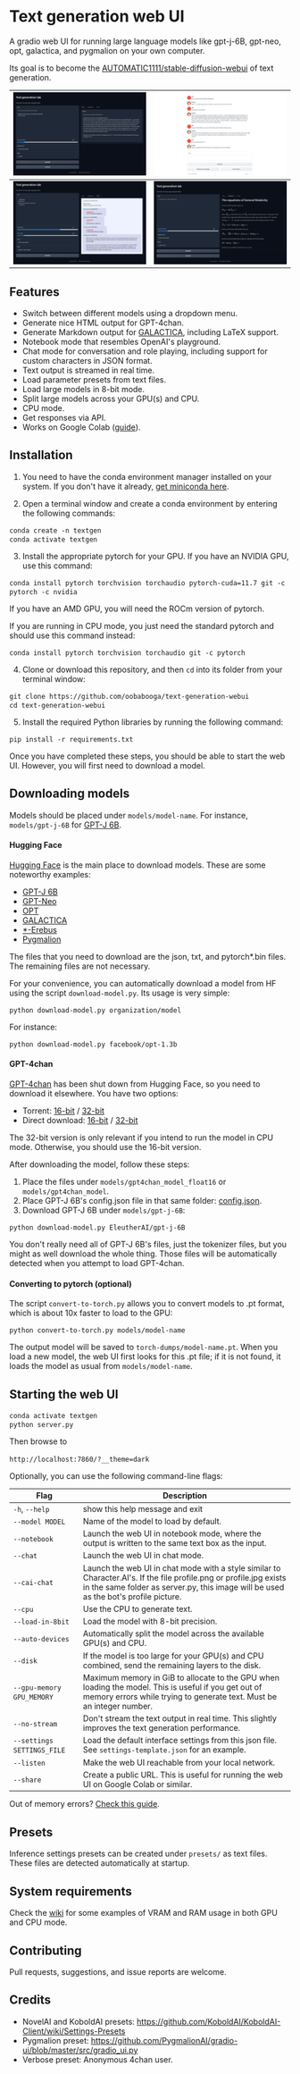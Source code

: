 # Text generation web UI

A gradio web UI for running large language models like gpt-j-6B, gpt-neo, opt, galactica, and pygmalion on your own computer.

Its goal is to become the [AUTOMATIC1111/stable-diffusion-webui](https://github.com/AUTOMATIC1111/stable-diffusion-webui) of text generation.

|![Image1](https://github.com/oobabooga/screenshots/raw/main/qa.png) | ![Image2](https://github.com/oobabooga/screenshots/raw/main/cai2.png) |
|:---:|:---:|
|![Image3](https://github.com/oobabooga/screenshots/raw/main/gpt4chan.png) | ![Image4](https://github.com/oobabooga/screenshots/raw/main/galactica.png) |

## Features

* Switch between different models using a dropdown menu.
* Generate nice HTML output for GPT-4chan.
* Generate Markdown output for [GALACTICA](https://github.com/paperswithcode/galai), including LaTeX support.
* Notebook mode that resembles OpenAI's playground.
* Chat mode for conversation and role playing, including support for custom characters in JSON format.
* Text output is streamed in real time.
* Load parameter presets from text files.
* Load large models in 8-bit mode.
* Split large models across your GPU(s) and CPU.
* CPU mode.
* Get responses via API.
* Works on Google Colab ([guide](https://github.com/oobabooga/text-generation-webui/wiki/Running-on-Colab)).

## Installation

1. You need to have the conda environment manager installed on your system. If you don't have it already, [get miniconda here](https://docs.conda.io/en/latest/miniconda.html).

2. Open a terminal window and create a conda environment by entering the following commands:

```
conda create -n textgen
conda activate textgen
```

3. Install the appropriate pytorch for your GPU. If you have an NVIDIA GPU, use this command:

```
conda install pytorch torchvision torchaudio pytorch-cuda=11.7 git -c pytorch -c nvidia
```

If you have an AMD GPU, you will need the ROCm version of pytorch.

If you are running in CPU mode, you just need the standard pytorch and should use this command instead:

```
conda install pytorch torchvision torchaudio git -c pytorch
```

4. Clone or download this repository, and then `cd` into its folder from your terminal window:

```
git clone https://github.com/oobabooga/text-generation-webui
cd text-generation-webui
```

5. Install the required Python libraries by running the following command:

```
pip install -r requirements.txt
```

Once you have completed these steps, you should be able to start the web UI. However, you will first need to download a model.

## Downloading models

Models should be placed under `models/model-name`. For instance, `models/gpt-j-6B` for [GPT-J 6B](https://huggingface.co/EleutherAI/gpt-j-6B/tree/main).

#### Hugging Face

[Hugging Face](https://huggingface.co/models?pipeline_tag=text-generation&sort=downloads) is the main place to download models. These are some noteworthy examples:

* [GPT-J 6B](https://huggingface.co/EleutherAI/gpt-j-6B/tree/main)
* [GPT-Neo](https://huggingface.co/models?pipeline_tag=text-generation&sort=downloads&search=eleutherai+%2F+gpt-neo)
* [OPT](https://huggingface.co/models?search=facebook/opt)
* [GALACTICA](https://huggingface.co/models?search=facebook/galactica)
* [\*-Erebus](https://huggingface.co/models?search=erebus)
* [Pygmalion](https://huggingface.co/models?search=pygmalion)

The files that you need to download are the json, txt, and pytorch\*.bin files. The remaining files are not necessary.

For your convenience, you can automatically download a model from HF using the script `download-model.py`. Its usage is very simple:

    python download-model.py organization/model

For instance:

    python download-model.py facebook/opt-1.3b

#### GPT-4chan

[GPT-4chan](https://huggingface.co/ykilcher/gpt-4chan) has been shut down from Hugging Face, so you need to download it elsewhere. You have two options:

* Torrent: [16-bit](https://archive.org/details/gpt4chan_model_float16) / [32-bit](https://archive.org/details/gpt4chan_model)
* Direct download: [16-bit](https://theswissbay.ch/pdf/_notpdf_/gpt4chan_model_float16/) / [32-bit](https://theswissbay.ch/pdf/_notpdf_/gpt4chan_model/)

The 32-bit version is only relevant if you intend to run the model in CPU mode. Otherwise, you should use the 16-bit version.

After downloading the model, follow these steps:

1. Place the files under `models/gpt4chan_model_float16` or `models/gpt4chan_model`.
2. Place GPT-J 6B's config.json file in that same folder: [config.json](https://huggingface.co/EleutherAI/gpt-j-6B/raw/main/config.json).
3. Download GPT-J 6B under `models/gpt-j-6B`:

```
python download-model.py EleutherAI/gpt-j-6B
```

You don't really need all of GPT-J 6B's files, just the tokenizer files, but you might as well download the whole thing. Those files will be automatically detected when you attempt to load GPT-4chan.

#### Converting to pytorch (optional)

The script `convert-to-torch.py` allows you to convert models to .pt format, which is about 10x faster to load to the GPU:

    python convert-to-torch.py models/model-name

The output model will be saved to `torch-dumps/model-name.pt`. When you load a new model, the web UI first looks for this .pt file; if it is not found, it loads the model as usual from `models/model-name`. 

## Starting the web UI

    conda activate textgen
    python server.py

Then browse to 

`http://localhost:7860/?__theme=dark`

Optionally, you can use the following command-line flags:

| Flag        | Description |
|-------------|-------------|
| `-h`, `--help`  | show this help message and exit |
| `--model MODEL`    | Name of the model to load by default. |
| `--notebook`  | Launch the web UI in notebook mode, where the output is written to the same text box as the input. |
| `--chat`      | Launch the web UI in chat mode.|
| `--cai-chat`  | Launch the web UI in chat mode with a style similar to Character.AI's. If the file profile.png or profile.jpg exists in the same folder as server.py, this image will be used as the bot's profile picture. |
| `--cpu`       | Use the CPU to generate text.|
| `--load-in-8bit`  | Load the model with 8-bit precision.|
| `--auto-devices` | Automatically split the model across the available GPU(s) and CPU.|
| `--disk` | If the model is too large for your GPU(s) and CPU combined, send the remaining layers to the disk. |
| `--gpu-memory GPU_MEMORY` | Maximum memory in GiB to allocate to the GPU when loading the model. This is useful if you get out of memory errors while trying to generate text. Must be an integer number. |
| `--no-stream`   | Don't stream the text output in real time. This slightly improves the text generation performance.|
| `--settings SETTINGS_FILE` | Load the default interface settings from this json file. See `settings-template.json` for an example.|
| `--listen`   | Make the web UI reachable from your local network.|
| `--share`   | Create a public URL. This is useful for running the web UI on Google Colab or similar. |

Out of memory errors? [Check this guide](https://github.com/oobabooga/text-generation-webui/wiki/Low-VRAM-guide).

## Presets

Inference settings presets can be created under `presets/` as text files. These files are detected automatically at startup.

## System requirements

Check the [wiki](https://github.com/oobabooga/text-generation-webui/wiki/System-requirements) for some examples of VRAM and RAM usage in both GPU and CPU mode.

## Contributing

Pull requests, suggestions, and issue reports are welcome.

## Credits

- NovelAI and KoboldAI presets: https://github.com/KoboldAI/KoboldAI-Client/wiki/Settings-Presets
- Pygmalion preset: https://github.com/PygmalionAI/gradio-ui/blob/master/src/gradio_ui.py
- Verbose preset: Anonymous 4chan user.

